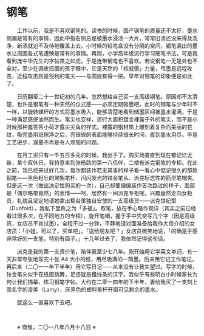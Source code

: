 # 钢笔

&emsp;&emsp;工作以前，我是不喜欢钢笔的。读书的时候，国产钢笔的质量还不太好，墨水侧漏是常有的事情，因此中指右侧总是被墨水浸渍一大片，常常旧渍还没来得及洗净，新渍就迫不及待地覆盖上去。小时候的铅笔盒没有分隔的空间，钢笔漏出的墨水让周围各式笔遭殃是常有的事情。再则，小学高年级流行学习硬笔书法，可是我看到庞中华先生的字帖畏之如虎，于是连带钢笔也不喜欢。若说钢笔一无是处也不全对，至少在调皮捣蛋的孩子眼中，它是天然的「核威慑」力量，甩墨是远程攻击，近程攻击则是锐利的笔尖——与圆规有得一拼。早年对钢笔的印象便是如此了。

&emsp;&emsp;日历翻至二十一世纪初的几年。忽然想给自己买一支高级钢笔。原因却不太清楚，也许是钢笔有一种天然的仪式感——必须定期吸墨吧。此时的钢笔与少年时不一样，以旋转螺杆的方式将墨水吸入，能够清楚地看到储墨区间被墨水灌满，于是一种满足感便油然而生。笔尖也变样，流行大面积镀金裸露于外的笔尖，而不是小时候那种羞答答小荷才露尖尖角的样式。裸露的钢材质上雕刻着复杂而美丽的花纹，吸完墨用纸擦净之后，亮锃锃的表面能够持续很长时间，直到墨水用尽。毕竟工艺进步，漏墨不再是令人烦恼的问题。

&emsp;&emsp;在月工资只有一千五百多元的时候，我出手了。购买场景直到现在都记忆尤新，某个双休日，我特意来到张杨路的第一八佰伴，二楼有派克钢笔的专柜。在此之前，我已经来过好几次，每次都装作若无其事的样子看一看心中惦记很久的那款钢笔——黑色粗壮的聚酯笔杆、闪闪发光的铱金笔头、派克标志性的箭型笔帽夹。但是这一次（做出决定性购买的一次），自己却要偏偏装作首次路过的样子，面部是「偶尔略带竟然」的表情——呵，居然有一间派克专柜呢。兴趣盎然走向女柜员，礼貌且坚定地请她拿出柜台里独自安放的一支高级货——派克世纪型（Duofold），我私下里称之为「多福」。取笔，放在手心略作观详（其实之前已经看过很多次，在不同地方的专柜），旋开笔帽，握于手中凭空写几个字（因是高级货，女店员不肯试墨）。全程不过一分钟，平静地请对面准备给我作大段介绍的女店员：「小姐，可以了，买单吧」。「送给朋友吧？」女店员微笑地说，「的确是手感非常好的一支笔，特别有面子。」十几年过去了，我依然记得这句话。

&emsp;&emsp;派克是我的第一支贵价笔，陪伴我至少七八年。刚开始用它学英文单词，有一天非常夸张地写完十张 A4 大小的纸，用尽吸满的一筒墨。后来用它记工作笔记，再后来（二〇一一年下半年）用它写日记——从来没有让我失望过。写字的时候，铱金笔头似乎在纸面跳舞，足迹就是粗线条的汉字。我似乎有些明白小时候家长为何让我们描摹、练习钢笔字帖。大约在二零一四年的下半年，妻给我买了一支刻上我名字的凌美（Lamy），灰黑色的塑料笔杆开窗可见剩余的墨水。

&emsp;&emsp;就这么一直喜欢下去吧。

&emsp;&emsp;

&emsp;&emsp;※ 商惟，二〇一八年八月十八日 ※